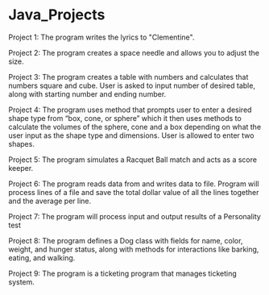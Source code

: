 # Java_Projects

Project 1:
The program writes the lyrics to "Clementine".

Project 2:
The program creates a space needle and allows you to adjust the size.

Project 3:
The program creates a table with numbers and calculates that numbers square and cube. User is asked to input number of desired table, along with starting number and ending number.

Project 4:
The program uses method that prompts user to enter a desired shape type from “box, cone, or sphere” which it then uses methods to calculate the volumes of the sphere, cone and a box depending on what the user input as the shape type and dimensions. User is allowed to enter two shapes.

Project 5:
The program simulates a Racquet Ball match and acts as a score keeper.

Project 6:
The program reads data from and writes data to file. Program will process lines of a file and save the total dollar value of all the lines together and the average per line.

Project 7:
The program will process input and output results of a Personality test

Project 8:
The program defines a Dog class with fields for name, color, weight, and hunger status, along with methods for interactions like barking, eating, and walking.

Project 9:
The program is a ticketing program that manages ticketing system.
